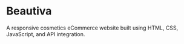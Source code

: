 # Beautiva
A responsive cosmetics eCommerce website built using HTML, CSS, JavaScript, and API integration.
